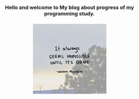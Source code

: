 <div style="text-align: center">

<h3>Hello and welcome to My blog about progress of my programming study.<h3>

</div>



<div align="center">
 
<img src="images/mandera.jpg">
</div>



 
